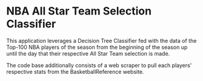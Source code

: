 # NBA All Star Team Selection Classifier
This application leverages a Decision Tree Classifier fed with the data of the Top-100 NBA players of the season from the beginning of the season up until the day that their respective All Star Team selection is made.

The code base additionally consists of a web scraper to pull each players' respective stats from the BasketballReference website.
